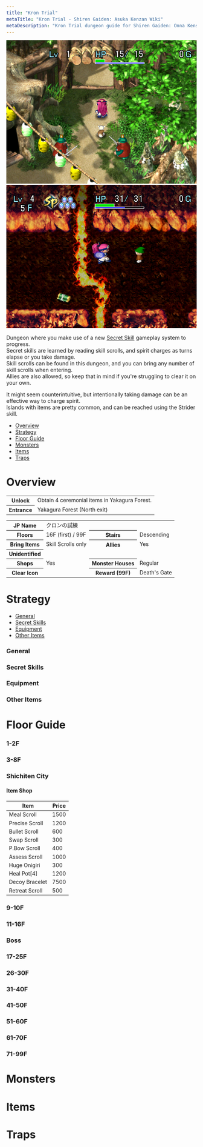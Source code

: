 ```yaml
---
title: "Kron Trial"
metaTitle: "Kron Trial - Shiren Gaiden: Asuka Kenzan Wiki"
metaDescription: "Kron Trial dungeon guide for Shiren Gaiden: Onna Kenshi Asuka Kenzan!"
---
```


<div class="pageTopImage dungeonPageTopImage2">
  <img src="../images/areas/yakagura_2.png"/> <img src="../images/areas/kron.png"/>
</div>

Dungeon where you make use of a new [Secret Skill](/system/secret-skills) gameplay system to progress.<br/>Secret skills are learned by reading skill scrolls, and spirit charges as turns elapse or you take damage.<br/>Skill scrolls can be found in this dungeon, and you can bring any number of skill scrolls when entering.<br/>Allies are also allowed, so keep that in mind if you're struggling to clear it on your own.

It might seem counterintuitive, but intentionally taking damage can be an effective way to charge spirit.<br/>Islands with items are pretty common, and can be reached using the <span class="strong">Strider</span> skill.

<ul class="quickLinksUL">
  <li><a href="#overview">Overview</a></li>
  <li><a href="#strategy">Strategy</a></li>
  <li><a href="#floor-guide">Floor Guide</a></li>
  <li><a href="#monsters">Monsters</a></li>
  <li><a href="#items">Items</a></li>
  <li><a href="#traps">Traps</a></li>
</ul>

# Overview

<table class="dungeonOverview">
  <tr>
    <th>Unlock</th>
    <td class="highlightYellow">Obtain 4 ceremonial items in Yakagura Forest.</td>
  </tr>
  <tr>
    <th>Entrance</th>
    <td class="highlightYellow">Yakagura Forest (North exit)</td>
  </tr>
</table>

<table class="dungeonTable">
  <tr>
    <th>JP Name</th>
    <td colspan="3">クロンの試練</td>
  </tr>
  <tr>
    <th>Floors</th>
    <td>16F (first) / 99F</td>
    <th>Stairs</th>
    <td>Descending</td>
  </tr>
  <tr>
    <th>Bring Items</th>
    <td>Skill Scrolls only</td>
    <th>Allies</th>
    <td>Yes</td>
  </tr>
  <tr>
    <th>Unidentified</th>
    <td colspan="3"></td>
  </tr>
  <tr>
    <th>Shops</th>
    <td>Yes</td>
    <th>Monster Houses</th>
    <td>Regular</td>
  </tr>
  <tr>
    <th>Clear Icon</th>
    <td></td>
    <th>Reward (99F)</th>
    <td>Death's Gate</td>
  </tr>
</table>

# Strategy

<ul class="quickLinksUL">
  <li><a href="#general">General</a></li>
  <li><a href="#secret-skills">Secret Skills</a></li>
  <li><a href="#equipment">Equipment</a></li>
  <li><a href="#other-items">Other Items</a></li>
</ul>

### General

### Secret Skills

### Equipment

### Other Items

# Floor Guide

### 1-2F

### 3-8F

### Shichiten City

#### Item Shop

|Item|Price|
|-|-|
|Meal Scroll|1500|
|Precise Scroll|1200|
|Bullet Scroll|600|
|Swap Scroll|300|
|P.Bow Scroll|400|
|Assess Scroll|1000|
|Huge Onigiri|300|
|Heal Pot[4]|1200|
|Decoy Bracelet|7500|
|Retreat Scroll|500|

### 9-10F

### 11-16F

### Boss

### 17-25F

### 26-30F

### 31-40F

### 41-50F

### 51-60F

### 61-70F

### 71-99F

# Monsters

# Items

# Traps
